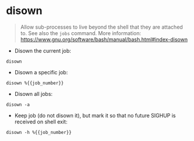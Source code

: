 # disown

> Allow sub-processes to live beyond the shell that they are attached to.
> See also the `jobs` command.
> More information: <https://www.gnu.org/software/bash/manual/bash.html#index-disown>

- Disown the current job:

`disown`

- Disown a specific job:

`disown %{{job_number}}`

- Disown all jobs:

`disown -a`

- Keep job (do not disown it), but mark it so that no future SIGHUP is received on shell exit:

`disown -h %{{job_number}}`
